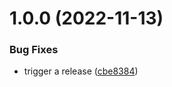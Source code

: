 # 1.0.0 (2022-11-13)


### Bug Fixes

* trigger a release ([cbe8384](https://github.com/typescript-tools/tsconfig-includes/commit/cbe83845c2f3be69db68e6b32f07b023ee335b12))

